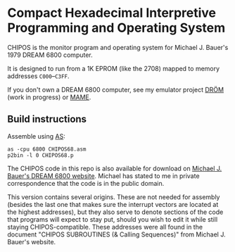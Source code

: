 Compact Hexadecimal Interpretive Programming and Operating System
========

CHIPOS is the monitor program and operating system for Michael J. Bauer's 1979 DREAM 6800 computer.

It is designed to run from a 1K EPROM (like the 2708) mapped to memory addresses `C000`–`C3FF`.

If you don't own a DREAM 6800 computer, see my emulator project [DRÖM](https://tobiasvl.github.com/drom) (work in progress) or [MAME](https://mamedev.org).

Build instructions
------------------

Assemble using [AS](http://john.ccac.rwth-aachen.de:8000/as/):

```
as -cpu 6800 CHIPOS68.asm
p2bin -l 0 CHIPOS68.p
```

The CHIPOS code in this repo is also available for download on [Michael J. Bauer's DREAM 6800 website](http://www.mjbauer.biz/DREAM6800.htm). Michael has stated to me in private correspondence that the code is in the public domain.

This version contains several origins. These are not needed for assembly (besides the last one that makes sure the interrupt vectors are located at the highest addresses), but they also serve to denote sections of the code that programs will expect to stay put, should you wish to edit it while still staying CHIPOS-compatible. These addresses were all found in the document "CHIPOS SUBROUTINES (& Calling Sequences)" from Michael J. Bauer's website.
